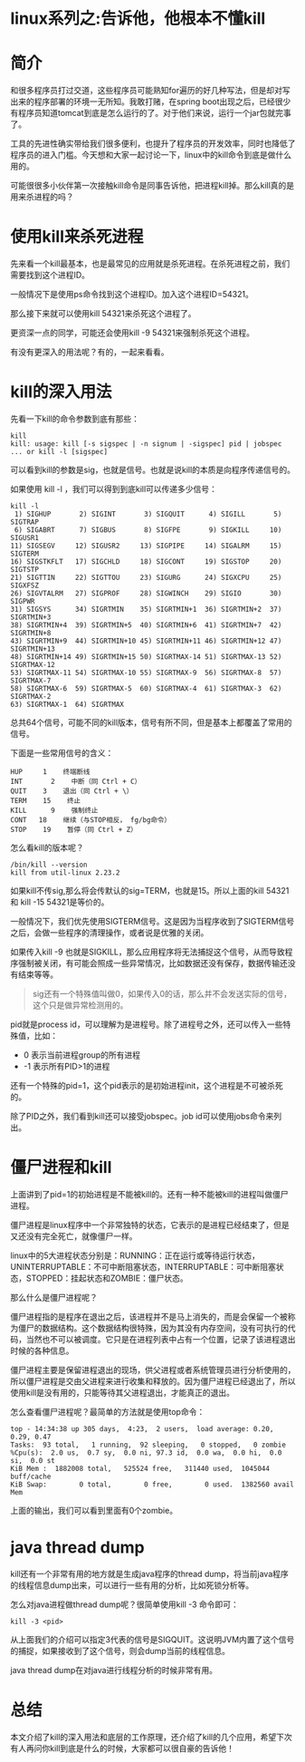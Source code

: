 # linux系列之:告诉他，他根本不懂kill



# 简介

和很多程序员打过交道，这些程序员可能熟知for遍历的好几种写法，但是却对写出来的程序部署的环境一无所知。我敢打赌，在spring boot出现之后，已经很少有程序员知道tomcat到底是怎么运行的了。对于他们来说，运行一个jar包就完事了。

工具的先进性确实带给我们很多便利，也提升了程序员的开发效率，同时也降低了程序员的进入门槛。今天想和大家一起讨论一下，linux中的kill命令到底是做什么用的。

可能很很多小伙伴第一次接触kill命令是同事告诉他，把进程kill掉。那么kill真的是用来杀进程的吗？

# 使用kill来杀死进程

先来看一个kill最基本，也是最常见的应用就是杀死进程。在杀死进程之前，我们需要找到这个进程ID。

一般情况下是使用ps命令找到这个进程ID。加入这个进程ID=54321。

那么接下来就可以使用kill 54321来杀死这个进程了。

更资深一点的同学，可能还会使用kill -9 54321来强制杀死这个进程。

有没有更深入的用法呢？有的，一起来看看。

# kill的深入用法

先看一下kill的命令参数到底有那些：

```
kill 
kill: usage: kill [-s sigspec | -n signum | -sigspec] pid | jobspec ... or kill -l [sigspec]
```

可以看到kill的参数是sig，也就是信号。也就是说kill的本质是向程序传递信号的。

如果使用 kill -l ，我们可以得到到底kill可以传递多少信号：

```
kill -l 
 1) SIGHUP       2) SIGINT       3) SIGQUIT      4) SIGILL       5) SIGTRAP
 6) SIGABRT      7) SIGBUS       8) SIGFPE       9) SIGKILL     10) SIGUSR1
11) SIGSEGV     12) SIGUSR2     13) SIGPIPE     14) SIGALRM     15) SIGTERM
16) SIGSTKFLT   17) SIGCHLD     18) SIGCONT     19) SIGSTOP     20) SIGTSTP
21) SIGTTIN     22) SIGTTOU     23) SIGURG      24) SIGXCPU     25) SIGXFSZ
26) SIGVTALRM   27) SIGPROF     28) SIGWINCH    29) SIGIO       30) SIGPWR
31) SIGSYS      34) SIGRTMIN    35) SIGRTMIN+1  36) SIGRTMIN+2  37) SIGRTMIN+3
38) SIGRTMIN+4  39) SIGRTMIN+5  40) SIGRTMIN+6  41) SIGRTMIN+7  42) SIGRTMIN+8
43) SIGRTMIN+9  44) SIGRTMIN+10 45) SIGRTMIN+11 46) SIGRTMIN+12 47) SIGRTMIN+13
48) SIGRTMIN+14 49) SIGRTMIN+15 50) SIGRTMAX-14 51) SIGRTMAX-13 52) SIGRTMAX-12
53) SIGRTMAX-11 54) SIGRTMAX-10 55) SIGRTMAX-9  56) SIGRTMAX-8  57) SIGRTMAX-7
58) SIGRTMAX-6  59) SIGRTMAX-5  60) SIGRTMAX-4  61) SIGRTMAX-3  62) SIGRTMAX-2
63) SIGRTMAX-1  64) SIGRTMAX
```

总共64个信号，可能不同的kill版本，信号有所不同，但是基本上都覆盖了常用的信号。

下面是一些常用信号的含义：

```
HUP     1    终端断线
INT       2    中断（同 Ctrl + C）
QUIT    3    退出（同 Ctrl + \）
TERM    15    终止
KILL      9    强制终止
CONT   18    继续（与STOP相反， fg/bg命令）
STOP    19    暂停（同 Ctrl + Z）
```

怎么看kill的版本呢？

```
/bin/kill --version
kill from util-linux 2.23.2
```

如果kill不传sig,那么将会传默认的sig=TERM，也就是15。所以上面的kill 54321和 kill -15 54321是等价的。

一般情况下，我们优先使用SIGTERM信号。这是因为当程序收到了SIGTERM信号之后，会做一些程序的清理操作，或者说是优雅的关闭。

如果传入kill -9 也就是SIGKILL，那么应用程序将无法捕捉这个信号，从而导致程序强制被关闭，有可能会照成一些异常情况，比如数据还没有保存，数据传输还没有结束等等。

> sig还有一个特殊值叫做0，如果传入0的话，那么并不会发送实际的信号，这个只是做异常检测用的。

pid就是process id，可以理解为是进程号。除了进程号之外，还可以传入一些特殊值，比如：


* 0 表示当前进程group的所有进程
* -1 表示所有PID>1的进程

还有一个特殊的pid=1，这个pid表示的是初始进程init，这个进程是不可被杀死的。

除了PID之外，我们看到kill还可以接受jobspec。job id可以使用jobs命令来列出。

# 僵尸进程和kill

上面讲到了pid=1的初始进程是不能被kill的。还有一种不能被kill的进程叫做僵尸进程。

僵尸进程是linux程序中一个非常独特的状态，它表示的是进程已经结束了，但是又还没有完全死亡，就像僵尸一样。

linux中的5大进程状态分别是：RUNNING：正在运行或等待运行状态，UNINTERRUPTABLE：不可中断阻塞状态，INTERRUPTABLE：可中断阻塞状态，STOPPED：挂起状态和ZOMBIE：僵尸状态。

那么什么是僵尸进程呢？

僵尸进程指的是程序在退出之后，该进程并不是马上消失的，而是会保留一个被称为僵尸的数据结构。这个数据结构很特殊，因为其没有内存空间，没有可执行的代码，当然也不可以被调度。它只是在进程列表中占有一个位置，记录了该进程退出时候的各种信息。

僵尸进程主要是保留进程退出的现场，供父进程或者系统管理员进行分析使用的，所以僵尸进程是交由父进程来进行收集和释放的。因为僵尸进程已经退出了，所以使用kill是没有用的，只能等待其父进程退出，才能真正的退出。

怎么查看僵尸进程呢？最简单的方法就是使用top命令：

```
top - 14:34:38 up 305 days,  4:23,  2 users,  load average: 0.20, 0.29, 0.47
Tasks:  93 total,   1 running,  92 sleeping,   0 stopped,   0 zombie
%Cpu(s):  2.0 us,  0.7 sy,  0.0 ni, 97.3 id,  0.0 wa,  0.0 hi,  0.0 si,  0.0 st
KiB Mem :  1882008 total,   525524 free,   311440 used,  1045044 buff/cache
KiB Swap:        0 total,        0 free,        0 used.  1382560 avail Mem 
```

上面的输出，我们可以看到里面有0个zombie。

# java thread dump

kill还有一个非常有用的地方就是生成java程序的thread dump，将当前java程序的线程信息dump出来，可以进行一些有用的分析，比如死锁分析等。

怎么对java进程做thread dump呢？很简单使用kill -3 命令即可：

```
kill -3 <pid>
```

从上面我们的介绍可以指定3代表的信号是SIGQUIT。这说明JVM内置了这个信号的捕捉，如果接收到了这个信号，则会dump当前的线程信息。

java thread dump在对java进行线程分析的时候非常有用。

# 总结

本文介绍了kill的深入用法和底层的工作原理，还介绍了kill的几个应用，希望下次有人再问你kill到底是什么的时候，大家都可以很自豪的告诉他！
